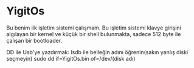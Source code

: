 # YigitOs
Bu benim ilk işletim sistemi çalışmam. Bu işletim sistemi klavye girişini algılayan bir kernel ve küçük bir shell bulunmakta, sadece 512 byte ile çalışan bir bootloader.

DD ile Usb'ye yazdırmak:
lsdb ile belleğin adını öğrenin(sakın yanlış diski seçmeyin)
sudo dd if=YigitOs.bin of=/dev/(disk adı)
